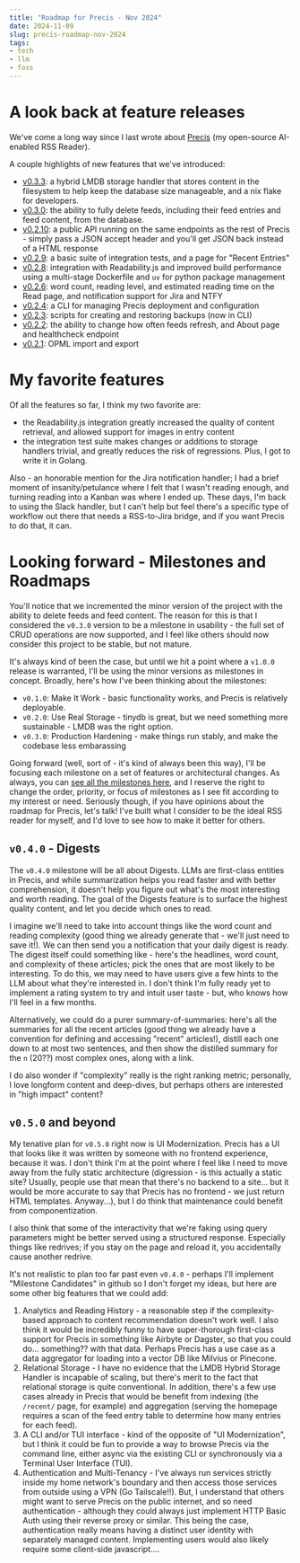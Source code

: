 ```yaml
---
title: "Roadmap for Precis - Nov 2024"
date: 2024-11-09
slug: precis-roadmap-nov-2024
tags:
- tech
- llm
- foss
---
```

# A look back at feature releases
We've come a long way since I last wrote about [Precis](https://github.com/leozqin/precis) (my open-source AI-enabled RSS Reader).

A couple highlights of new features that we've introduced:
- [v0.3.3](https://github.com/leozqin/precis/releases/tag/v0.3.3): a hybrid LMDB storage handler that stores content in the filesystem to help keep the database size manageable, and a nix flake for developers.
- [v0.3.0](https://github.com/leozqin/precis/releases/tag/v0.3.0): the ability to fully delete feeds, including their feed entries and feed content, from the database.
- [v0.2.10](https://github.com/leozqin/precis/releases/tag/v0.2.10): a public API running on the same endpoints as the rest of Precis - simply pass a JSON accept header and you'll get JSON back instead of a HTML response
- [v0.2.9](https://github.com/leozqin/precis/releases/tag/v0.2.9): a basic suite of integration tests, and a page for "Recent Entries"
- [v0.2.8](https://github.com/leozqin/precis/releases/tag/v0.2.8): integration with Readability.js and improved build performance using a multi-stage Dockerfile and `uv` for python package management
- [v0.2.6](https://github.com/leozqin/precis/releases/tag/v0.2.6): word count, reading level, and estimated reading time on the Read page, and notification support for Jira and NTFY
- [v0.2.4](https://github.com/leozqin/precis/releases/tag/v0.2.4): a CLI for managing Precis deployment and configuration
- [v0.2.3](https://github.com/leozqin/precis/releases/tag/v0.2.3): scripts for creating and restoring backups (now in CLI)
- [v0.2.2](https://github.com/leozqin/precis/releases/tag/v0.2.2): the ability to change how often feeds refresh, and About page and healthcheck endpoint
- [v0.2.1](https://github.com/leozqin/precis/releases/tag/v0.2.1): OPML import and export

# My favorite features
Of all the features so far, I think my two favorite are:
- the Readability.js integration greatly increased the quality of content retrieval, and allowed support for images in entry content
- the integration test suite makes changes or additions to storage handlers trivial, and greatly reduces the risk of regressions. Plus, I got to write it in Golang.

Also - an honorable mention for the Jira notification handler; I had a brief moment of insanity/petulance where I felt that I wasn't reading enough, and turning reading into a Kanban was where I ended up. These days, I'm back to using the Slack handler, but I can't help but feel there's a specific type of workflow out there that needs a RSS-to-Jira bridge, and if you want Precis to do that, it can.

# Looking forward - Milestones and Roadmaps

You'll notice that we incremented the minor version of the project with the ability to delete feeds and feed content. The reason for this is that I considered the `v0.3.0` version to be a milestone in usability - the full set of CRUD operations are now supported, and I feel like others should now consider this project to be stable, but not mature.

It's always kind of been the case, but until we hit a point where a `v1.0.0` release is warranted, I'll be using the minor versions as milestones in concept. Broadly, here's how I've been thinking about the milestones:

- `v0.1.0`: Make It Work - basic functionality works, and Precis is relatively deployable.
- `v0.2.0`: Use Real Storage - tinydb is great, but we need something more sustainable - LMDB was the right option.
- `v0.3.0`: Production Hardening - make things run stably, and make the codebase less embarassing

Going forward (well, sort of - it's kind of always been this way), I'll be focusing each milestone on a set of features or architectural changes. As always, you can [see all the milestones here](https://github.com/leozqin/precis/milestones), and I reserve the right to change the order, priority, or focus of milestones as I see fit according to my interest or need. Seriously though, if you have opinions about the roadmap for Precis, let's talk! I've built what I consider to be the ideal RSS reader for myself, and I'd love to see how to make it better for others.

## `v0.4.0` - Digests
The `v0.4.0` milestone will be all about Digests. LLMs are first-class entities in Precis, and while summarization helps you read faster and with better comprehension, it doesn't help you figure out what's the most interesting and worth reading. The goal of the Digests feature is to surface the highest quality content, and let you decide which ones to read.

I imagine we'll need to take into account things like the word count and reading complexity (good thing we already generate that - we'll just need to save it!). We can then send you a notification that your daily digest is ready. The digest itself could something like - here's the headlines, word count, and complexity of these articles; pick the ones that are most likely to be interesting. To do this, we may need to have users give a few hints to the LLM about what they're interested in. I don't think I'm fully ready yet to implement a rating system to try and intuit user taste - but, who knows how I'll feel in a few months.

Alternatively, we could do a purer summary-of-summaries: here's all the summaries for all the recent articles (good thing we already have a convention for defining and accessing "recent" articles!), distill each one down to at most two sentences, and then show the distilled summary for the `n` (20??) most complex ones, along with a link.

I do also wonder if "complexity" really is the right ranking metric; personally, I love longform content and deep-dives, but perhaps others are interested in "high impact" content?

## `v0.5.0` and beyond
My tenative plan for `v0.5.0` right now is UI Modernization. Precis has a UI that looks like it was written by someone with no frontend experience, because it was. I don't think I'm at the point where I feel like I need to move away from the fully static architecture (digression - is this actually a static site? Usually, people use that mean that there's no backend to a site... but it would be more accurate to say that Precis has no frontend - we just return HTML templates. Anyway...), but I do think that maintenance could benefit from componentization.

I also think that some of the interactivity that we're faking using query parameters might be better served using a structured response. Especially things like redrives; if you stay on the page and reload it, you accidentally cause another redrive.

It's not realistic to plan too far past even `v0.4.0` - perhaps I'll implement "Milestone Candidates" in github so I don't forget my ideas, but here are some other big features that we could add:

1. Analytics and Reading History - a reasonable step if the complexity-based approach to content recommendation doesn't work well. I also think it would be incredibly funny to have super-thorough first-class support for Precis in something like Airbyte or Dagster, so that you could do... something?? with that data. Perhaps Precis has a use case as a data aggregator for loading into a vector DB like Milvius or Pinecone.
2. Relational Storage - I have no evidence that the LMDB Hybrid Storage Handler is incapable of scaling, but there's merit to the fact that relational storage is quite conventional. In addition, there's a few use cases already in Precis that would be benefit from indexing (the `/recent/` page, for example) and aggregation (serving the homepage requires a scan of the feed entry table to determine how many entries for each feed).
3. A CLI and/or TUI interface - kind of the opposite of "UI Modernization", but I think it could be fun to provide a way to browse Precis via the command line, either async via the existing CLI or synchronously via a Terminal User Interface (TUI).
4. Authentication and Multi-Tenancy - I've always run services strictly inside my home network's boundary and then access those services from outside using a VPN (Go Tailscale!!). But, I understand that others might want to serve Precis on the public internet, and so need authentication - although they could always just implement HTTP Basic Auth using their reverse proxy or similar. This being the case, authentication really means having a distinct user identity with separately managed content. Implementing users would also likely require some client-side javascript....